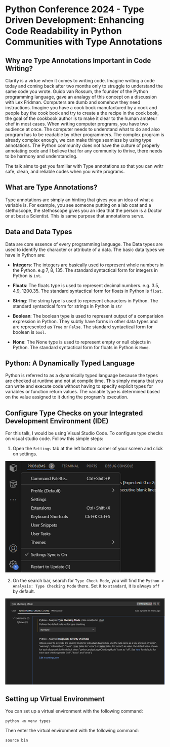 # Python Conference 2024 - Type Driven Development: Enhancing Code Readability in Python Communities with Type Annotations

## Why are Type Annotations Important in Code Writing?

Clarity is a virtue when it comes to writing code. Imagine writing a code today and coming back after two months only to struggle to understand the same code you wrote. Guido van Rossum, the founder of the Python programming language, gave an analagy of this concept on a discussion with Lex Fridman. Computers are dumb and somehow they need instructions. Imagine you have a cook book  manufactured by a cook and people buy the cook book and try to create a the recipe in the cook book, the goal of the cookbook author is to make it clear to the human amateur chef in most cases. When writing computer programs, you have two audience at once. The computer needs to understand what to do and also program has to be readable by other programmers. The complex program is already complex enough, we can make things seamless by using type annotations. The Python community does not have the culture of properly annotating code and I believe that for any community to thrive, there needs to be harmony and understanding.

The talk aims to get you familiar with Type annotations so that you can writr safe, clean, and reliable codes when you write programs.

## What are Type Annotations?

Type annotations are simply an hinting that gives you an idea of what a variable is. For example, you see someone putting on a lab coat and a stethoscope, the stethoscope gives you an idea that the person is a Doctor or at best a Scientist. This is same purpose that annotations serve.

## Data and Data Types

Data are core essence of every programming language. The Data types are used to identify the character or attribute of a data. The basic data types we have in Python are:

* **Integers**: The integers are basically used to represent whole numbers in the Python. e.g 7, 8, 135. The standard syntactical form for integers in Python is `int`.

* **Floats**: The floats type is used to represent decimal numbers. e.g. 3.5, 4.9, 1200.35.  The standard syntactical form for floats in Python is `float`.

* **String**: The string type is used to represent characters in Python. The standard syntactical form for strings in Python is `str`

* **Boolean**: The boolean type is used to represent output of a comparision expression in Python. They subtly have forms in other data types and are represented as `True` or `False`. The standard syntactical form for boolean is `bool`.

* **None**: The None type is used to represent empty or null objects in Python. The standard syntactical form for floats in Python is `None`.

## Python: A Dynamically Typed Language

Python is referred to as a dynamically typed language because the types are checked at runtime and not at compile time. This simply means that you can write and execute code without having to specify explicit types for variables or function return values. The variable type is determined based on the value assigned to it during the program's execution.

## Configure Type Checks on your Integrated Development Environment (IDE)

For this talk, I would be using Visual Studio Code. To configure type checks on visual studio code. Follow this simple steps:

1. Open the `Settings` tab at the left bottom corner of your screen and click on settings.

![alt text](image.png)

2. On the search bar, search for `Type Check Mode`, you will find the `Python > Analysis: Type Checking Mode` there. Set it to `standard`, it is always `off` by default.

![alt text](image-1.png)


## Setting up Virtual Environment
You can set up a virtual environment with the following command:
```
python -m venv types
```

Then enter the virtual environment with the following command:
```
source bin
```